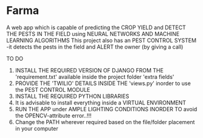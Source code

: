 # Farma
A web app which is capable of predicting the CROP YIELD and DETECT THE PESTS IN THE FIELD using NEURAL NETWORKS AND MACHINE LEARNING ALGORITHMS
This project also has an PEST CONTROL SYSTEM -it detects the pests in the field and ALERT the owner (by giving a call)

TO DO
1. INSTALL THE REQUIRED VERSION OF DJANGO FROM THE 'requirement.txt' available inside the project folder 'extra fields'
2. PROVIDE THE 'TWILIO' DETAILS INSIDE THE 'views.py' inorder to use the PEST CONTROL MODULE
3. INSTALL THE REQUIRED PYTHON LIBRARIES
4. It is advisable to install everything inside a VIRTUAL ENVIRONMENT
5. RUN THE APP under AMPLE LIGHTING CONDITIONS INORDER TO avoid the OPENCV-attribute error..!!!
6. Change the PATH wherever required based on the file/folder placement in your computer

